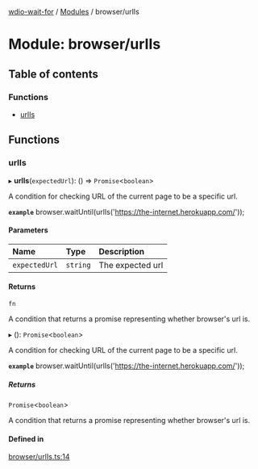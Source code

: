 [wdio-wait-for](../README.md) / [Modules](../modules.md) / browser/urlIs

# Module: browser/urlIs

## Table of contents

### Functions

- [urlIs](browser_urlIs.md#urlis)

## Functions

### urlIs

▸ **urlIs**(`expectedUrl`): () => `Promise`<`boolean`\>

A condition for checking URL of the current page to be a specific url.

**`example`**
browser.waitUntil(urlIs('https://the-internet.herokuapp.com/'));

#### Parameters

| Name | Type | Description |
| :------ | :------ | :------ |
| `expectedUrl` | `string` | The expected url |

#### Returns

`fn`

A condition that returns a promise
    representing whether browser's url is.

▸ (): `Promise`<`boolean`\>

A condition for checking URL of the current page to be a specific url.

**`example`**
browser.waitUntil(urlIs('https://the-internet.herokuapp.com/'));

##### Returns

`Promise`<`boolean`\>

A condition that returns a promise
    representing whether browser's url is.

#### Defined in

[browser/urlIs.ts:14](https://github.com/webdriverio-community/wdio-wait-for/blob/5d4c2b2/src/browser/urlIs.ts#L14)
